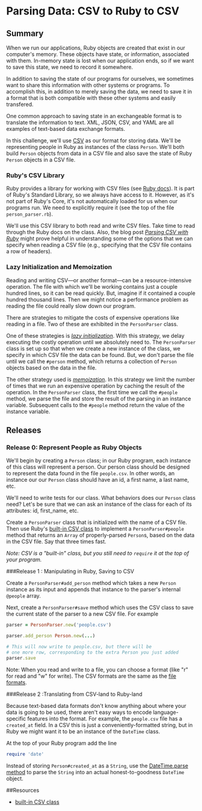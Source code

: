 # Parsing Data: CSV to Ruby to CSV

## Summary
When we run our applications, Ruby objects are created that exist in our computer's memory.  These objects have state, or information, associated with them.  In-memory state is lost when our application ends, so if we want to save this state, we need to record it somewhere.

In addition to saving the state of our programs for ourselves, we sometimes want to share this information with other systems or programs.  To accomplish this, in addition to merely saving the data, we need to save it in a format that is both compatible with these other systems and easily transfered.

One common approach to saving state in an exchangeable format is to translate the information to text.  XML, JSON, CSV, and YAML are all examples of text-based data exchange formats.

In this challenge, we'll use [CSV][wikipedia csv] as our format for storing data.  We'll be representing people in Ruby as instances of the class `Person`.  We'll both build `Person` objects from data in a CSV file and also save the state of Ruby `Person` objects in a CSV file.


### Ruby's CSV Library
Ruby provides a library for working with CSV files (see [Ruby docs][ruby docs csv]).  It is part of Ruby's Standard Library, so we always have access to it.  However, as it's not part of Ruby's Core, it's not automatically loaded for us when our programs run.  We need to explicitly require it (see the top of the file `person_parser.rb`).

We'll use this CSV library to both read and write CSV files.  Take time to read through the Ruby docs on the class.  Also, the blog post *[Parsing CSV with Ruby][technical pickles csv]* might prove helpful in understanding some of the options that we can specify when reading a CSV file (e.g., specifying that the CSV file contains a row of headers).


### Lazy Initialization and Memoization
Reading and writing CSV—or another format—can be a resource-intensive operation. The file with which we'll be working contains just a couple hundred lines, so it can be read quickly.  But, imagine if it contained a couple hundred thousand lines.  Then we might notice a performance problem as reading the file could really slow down our program.

There are strategies to mitigate the costs of expensive operations like reading in a file.  Two of these are exhibited in the `PersonParser` class.

One of these strategies is *[lazy initialization][wikipedia lazy initialization]*.  With this strategy, we delay executing the costly operation until we absolutely need to. The `PersonParser` class is set up so that when we create a new instance of the class, we specify in which CSV file the data can be found.  But, we don't parse the file until we call the `#person` method, which returns a collection of `Person` objects based on the data in the file.

The other strategy used is *[memoization][wikipedia memoization]*.  In this strategy we limit the number of times that we run an expensive operation by caching the result of the operation.  In the `PersonParser` class, the first time we call the `#people` method, we parse the file and store the result of the parsing in an instance variable.  Subsequent calls to the `#people` method return the value of the instance variable.


## Releases
### Release 0: Represent People as Ruby Objects
We'll begin by creating a `Person` class; in our Ruby program, each instance of this class will represent a person.  Our person class should be designed to represent the data found in the file `people.csv`.  In other words, an instance our our `Person` class should have an id, a first name, a last name, etc.

We'll need to write tests for our class.  What behaviors does our `Person` class need?  Let's be sure that we can ask an instance of the class for each of its attributes:  id, first_name, etc.






Create a `PersonParser` class that is initialized with the name of a CSV file.  Then use Ruby's [built-in CSV class](http://ruby-doc.org/stdlib-1.9.2/libdoc/csv/rdoc/CSV.html) to implement a `PersonParser#people` method that returns an `Array` of properly-parsed `Person`s, based on the data in the CSV file.  Say that three times fast.

*Note: CSV is a "built-in" class, but you still need to `require` it at the top of your program.*

###Release 1 : Manipulating in Ruby, Saving to CSV

Create a `PersonParser#add_person` method which takes a new `Person` instance as its input and appends that instance to the parser's internal `@people` array.

Next, create a `PersonParser#save` method which uses the CSV class to save the current state of the parser to a new CSV file.  For example

```ruby
parser = PersonParser.new('people.csv')

parser.add_person Person.new(...)

# This will now write to people.csv, but there will be
# one more row, corresponding to the extra Person you just added
parser.save
```
Note: When you read and write to a file, you can choose a format (like "r" for read and "w" for write).  The CSV formats are the same as the [file formats](http://ruby-doc.org/core-1.9.3/IO.html).

###Release 2 :Translating from CSV-land to Ruby-land

Because text-based data formats don't know anything about where your data is going to be used, there aren't easy ways to encode language-specific features into the format.  For example, the `people.csv` file has a `created_at` field.  In a CSV this is just a conveniently-formatted string, but in Ruby we might want it to be an instance of the `DateTime` class.

At the top of your Ruby program add the line

```ruby
require 'date'
```

Instead of storing `Person#created_at` as a `String`, use the [DateTime.parse method](http://www.ruby-doc.org/stdlib-1.9.3/libdoc/date/rdoc/DateTime.html#method-c-parse) to parse the `String` into an actual honest-to-goodness `DateTime` object.


<!-- ##Optimize Your Learning  -->

##Resources

* [built-in CSV class](http://ruby-doc.org/stdlib-1.9.2/libdoc/csv/rdoc/CSV.html)

[ruby docs csv]: http://ruby-doc.org/stdlib-2.1.0/libdoc/csv/rdoc/CSV.html
[technical pickles csv]: http://technicalpickles.com/posts/parsing-csv-with-ruby/
[wikipedia csv]: https://en.wikipedia.org/wiki/Comma-separated_values
[wikipedia lazy initialization]: https://en.wikipedia.org/wiki/Lazy_initialization
[wikipedia memoization]: https://en.wikipedia.org/wiki/Memoization
